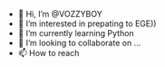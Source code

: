 - 👋 Hi, I’m @VOZZYBOY
- 👀 I’m interested in prepating to EGE))
- 🌱 I’m currently learning Python
- 💞️ I’m looking to collaborate on ...
- 📫 How to reach

<!---
VOZZYBOY/VOZZYBOY is a ✨ special ✨ repository because its `README.md` (this file) appears on your GitHub profile.
You can click the Preview link to take a look at your changes.
--->
